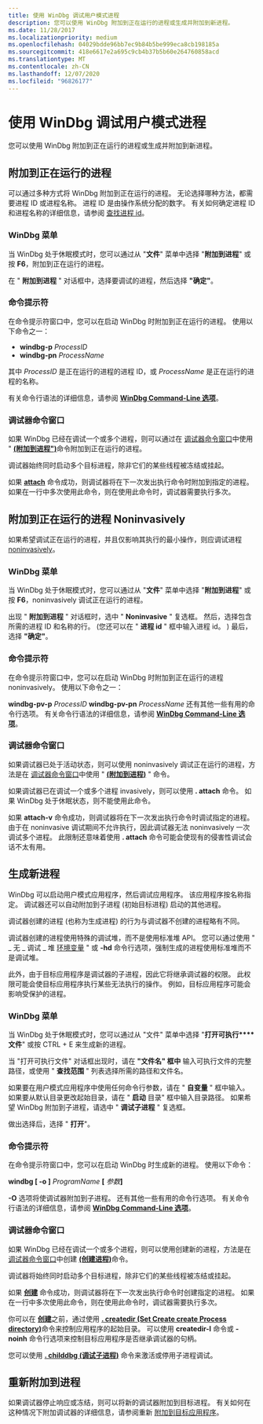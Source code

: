 ```yaml
---
title: 使用 WinDbg 调试用户模式进程
description: 您可以使用 WinDbg 附加到正在运行的进程或生成并附加到新进程。
ms.date: 11/28/2017
ms.localizationpriority: medium
ms.openlocfilehash: 04029bdde96bb7ec9b84b5be999eca8cb198185a
ms.sourcegitcommit: 418e6617e2a695c9cb4b37b5b60e264760858acd
ms.translationtype: MT
ms.contentlocale: zh-CN
ms.lasthandoff: 12/07/2020
ms.locfileid: "96826177"
---
```

# <a name="span-iddebuggerdebugging_a_user-mode_process_using_windbgspandebugging-a-user-mode-process-using-windbg"></a><span id="debugger.debugging_a_user-mode_process_using_windbg"></span>使用 WinDbg 调试用户模式进程


您可以使用 WinDbg 附加到正在运行的进程或生成并附加到新进程。

## <a name="span-idattaching_to_a_running_processspanspan-idattaching_to_a_running_processspanspan-idattaching_to_a_running_processspanattaching-to-a-running-process"></a><span id="Attaching_to_a_Running_Process"></span><span id="attaching_to_a_running_process"></span><span id="ATTACHING_TO_A_RUNNING_PROCESS"></span>附加到正在运行的进程


可以通过多种方式将 WinDbg 附加到正在运行的进程。 无论选择哪种方法，都需要进程 ID 或进程名称。 进程 ID 是由操作系统分配的数字。 有关如何确定进程 ID 和进程名称的详细信息，请参阅 [查找进程 id](finding-the-process-id.md)。

### <a name="span-idwindbg_menuspanspan-idwindbg_menuspanspan-idwindbg_menuspanwindbg-menu"></a><span id="WinDbg_Menu"></span><span id="windbg_menu"></span><span id="WINDBG_MENU"></span>WinDbg 菜单

当 WinDbg 处于休眠模式时，您可以通过从 "**文件**" 菜单中选择 "**附加到进程**" 或按 **F6**，附加到正在运行的进程。

在 " **附加到进程** " 对话框中，选择要调试的进程，然后选择 **"确定"**。

### <a name="span-idcommand_prompt1spanspan-idcommand_prompt1spancommand-prompt"></a><span id="command_prompt1"></span><span id="COMMAND_PROMPT1"></span>命令提示符

在命令提示符窗口中，您可以在启动 WinDbg 时附加到正在运行的进程。 使用以下命令之一：

-   **windbg-p** *ProcessID*
-   **windbg-pn** *ProcessName*

其中 *ProcessID* 是正在运行的进程的进程 ID，或 *ProcessName* 是正在运行的进程的名称。

有关命令行语法的详细信息，请参阅 [**WinDbg Command-Line 选项**](windbg-command-line-options.md)。

### <a name="span-iddebugger_command_window1spanspan-iddebugger_command_window1spandebugger-command-window"></a><span id="debugger_command_window1"></span><span id="DEBUGGER_COMMAND_WINDOW1"></span>调试器命令窗口

如果 WinDbg 已经在调试一个或多个进程，则可以通过在 [调试器命令窗口](the-debugger-command-window.md)中使用 " [**(附加到进程")**](-attach--attach-to-process-.md)命令附加到正在运行的进程。

调试器始终同时启动多个目标进程，除非它们的某些线程被冻结或挂起。

如果 [**attach**](-attach--attach-to-process-.md) 命令成功，则调试器将在下一次发出执行命令时附加到指定的进程。 如果在一行中多次使用此命令，则在使用此命令时，调试器需要执行多次。

## <a name="span-idattaching_to_a_running_process_noninvasivelyspanspan-idattaching_to_a_running_process_noninvasivelyspanspan-idattaching_to_a_running_process_noninvasivelyspanattaching-to-a-running-process-noninvasively"></a><span id="Attaching_to_a_Running_Process_Noninvasively"></span><span id="attaching_to_a_running_process_noninvasively"></span><span id="ATTACHING_TO_A_RUNNING_PROCESS_NONINVASIVELY"></span>附加到正在运行的进程 Noninvasively


如果希望调试正在运行的进程，并且仅影响其执行的最小操作，则应调试进程 [noninvasively](noninvasive-debugging--user-mode-.md)。

### <a name="span-idwindbg_menu1spanspan-idwindbg_menu1spanwindbg-menu"></a><span id="windbg_menu1"></span><span id="WINDBG_MENU1"></span>WinDbg 菜单

当 WinDbg 处于休眠模式时，您可以通过从 "**文件**" 菜单中选择 "**附加到进程**" 或按 **F6**，noninvasively 调试正在运行的进程。

出现 " **附加到进程** " 对话框时，选中 " **Noninvasive** " 复选框。 然后，选择包含所需的进程 ID 和名称的行。  (您还可以在 " **进程 id** " 框中输入进程 id。 ) 最后，选择 **"确定"**。

### <a name="span-idcommand_prompt2spanspan-idcommand_prompt2spancommand-prompt"></a><span id="command_prompt2"></span><span id="COMMAND_PROMPT2"></span>命令提示符

在命令提示符窗口中，您可以在启动 WinDbg 时附加到正在运行的进程 noninvasively。 使用以下命令之一：

**windbg-pv-p** *ProcessID* 
 **windbg-pv-pn** *ProcessName* 还有其他一些有用的命令行选项。 有关命令行语法的详细信息，请参阅 [**WinDbg Command-Line 选项**](windbg-command-line-options.md)。

### <a name="span-iddebugger_command_window2spanspan-iddebugger_command_window2spandebugger-command-window"></a><span id="debugger_command_window2"></span><span id="DEBUGGER_COMMAND_WINDOW2"></span>调试器命令窗口

如果调试器已处于活动状态，则可以使用 noninvasively 调试正在运行的进程，方法是在 [调试器命令窗口](the-debugger-command-window.md)中使用 " [**(附加到进程)**](-attach--attach-to-process-.md) " 命令。

如果调试器已在调试一个或多个进程 invasively，则可以使用 **. attach** 命令。 如果 WinDbg 处于休眠状态，则不能使用此命令。

如果 **attach-v** 命令成功，则调试器将在下一次发出执行命令时调试指定的进程。 由于在 noninvasive 调试期间不允许执行，因此调试器无法 noninvasively 一次调试多个进程。 此限制还意味着使用 **. attach** 命令可能会使现有的侵害性调试会话不太有用。

## <a name="span-idspawning_a_new_processspanspan-idspawning_a_new_processspanspan-idspawning_a_new_processspanspawning-a-new-process"></a><span id="Spawning_a_New_Process"></span><span id="spawning_a_new_process"></span><span id="SPAWNING_A_NEW_PROCESS"></span>生成新进程


WinDbg 可以启动用户模式应用程序，然后调试应用程序。 该应用程序按名称指定。 调试器还可以自动附加到子进程 (初始目标进程) 启动的其他进程。

调试器创建的进程 (也称为生成进程) 的行为与调试器不创建的进程略有不同。

调试器创建的进程使用特殊的调试堆，而不是使用标准堆 API。 您可以通过使用 " \_ 无 \_ 调试 \_ 堆 [环境变量](general-environment-variables.md) " 或 **-hd** 命令行选项，强制生成的进程使用标准堆而不是调试堆。

此外，由于目标应用程序是调试器的子进程，因此它将继承调试器的权限。 此权限可能会使目标应用程序执行某些无法执行的操作。 例如，目标应用程序可能会影响受保护的进程。

### <a name="span-idwindb_menu2spanspan-idwindb_menu2spanwindbg-menu"></a><span id="windb_menu2"></span><span id="WINDB_MENU2"></span>WinDbg 菜单

当 WinDbg 处于休眠模式时，您可以通过从 "文件" 菜单中选择 "**打开可执行****文件**" 或按 CTRL + E 来生成新的进程。

当 "打开可执行文件" 对话框出现时，请在 **"文件名" 框中** 输入可执行文件的完整路径，或使用 " **查找范围** " 列表选择所需的路径和文件名。

如果要在用户模式应用程序中使用任何命令行参数，请在 " **自变量** " 框中输入。 如果要从默认目录更改起始目录，请在 " **启动** 目录" 框中输入目录路径。 如果希望 WinDbg 附加到子进程，请选中 " **调试子进程** " 复选框。

做出选择后，选择 " **打开**"。

### <a name="span-idcommand_promptspanspan-idcommand_promptspanspan-idcommand_promptspancommand-prompt"></a><span id="Command_Prompt"></span><span id="command_prompt"></span><span id="COMMAND_PROMPT"></span>命令提示符

在命令提示符窗口中，您可以在启动 WinDbg 时生成新的进程。 使用以下命令：

**windbg \[ -o \]** *ProgramName* **\[** <em>参数</em>**\]**

**-O** 选项将使调试器附加到子进程。 还有其他一些有用的命令行选项。 有关命令行语法的详细信息，请参阅 [**WinDbg Command-Line 选项**](windbg-command-line-options.md)。

### <a name="span-iddebugger_command_window3spanspan-iddebugger_command_window3spandebugger-command-window"></a><span id="debugger_command_window3"></span><span id="DEBUGGER_COMMAND_WINDOW3"></span>调试器命令窗口

如果 WinDbg 已经在调试一个或多个进程，则可以使用创建新的进程，方法是在 [调试器命令窗口](the-debugger-command-window.md)中创建 [**(创建进程)**](-create--create-process-.md)命令。

调试器将始终同时启动多个目标进程，除非它们的某些线程被冻结或挂起。

如果 [**创建**](-create--create-process-.md) 命令成功，则调试器将在下一次发出执行命令时创建指定的进程。 如果在一行中多次使用此命令，则在使用此命令时，调试器需要执行多次。

你可以在 [**创建**](-create--create-process-.md)之前，通过使用 [**. createdir (Set Create create Process directory)**](-createdir--set-created-process-directory-.md)命令来控制应用程序的起始目录。 可以使用 **createdir-I** 命令或 **-noinh** 命令行选项来控制目标应用程序是否继承调试器的句柄。

您可以使用 [**. childdbg (调试子进程)**](-childdbg--debug-child-processes-.md) 命令来激活或停用子进程调试。

## <a name="span-idreattaching_to_a_processspanspan-idreattaching_to_a_processspanspan-idreattaching_to_a_processspanreattaching-to-a-process"></a><span id="Reattaching_to_a_Process"></span><span id="reattaching_to_a_process"></span><span id="REATTACHING_TO_A_PROCESS"></span>重新附加到进程


如果调试器停止响应或冻结，则可以将新的调试器附加到目标进程。 有关如何在这种情况下附加调试器的详细信息，请参阅重新 [附加到目标应用程序](reattaching-to-the-target-application.md)。

 

 





